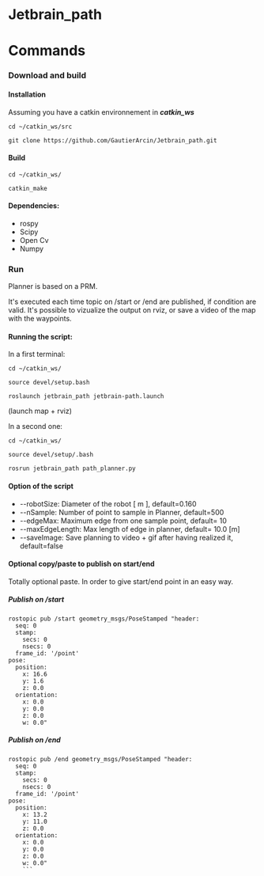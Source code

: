 # Jetbrain_path


# Commands

### Download and build

#### Installation

Assuming you have a catkin environnement in ***catkin_ws***

`cd ~/catkin_ws/src`

`git clone https://github.com/GautierArcin/Jetbrain_path.git`

#### Build

`cd ~/catkin_ws/`

`catkin_make`

#### Dependencies: 
* rospy
* Scipy
* Open Cv
* Numpy

### Run

Planner is based on a PRM.

It's executed each time topic on /start or /end are published, if condition are valid.
It's possible to vizualize the output on rviz, or save a video of the map with the waypoints.

#### Running the script:

In a first terminal: 


`cd ~/catkin_ws/`

`source devel/setup.bash`

`roslaunch jetbrain_path jetbrain-path.launch`

(launch map + rviz)

In a second one: 

`cd ~/catkin_ws/`

`source devel/setup/.bash`

`rosrun jetbrain_path path_planner.py`


#### Option of the script

* --robotSize: Diameter of the robot \[ m \], default=0.160
* --nSample: Number of point to sample in Planner, default=500
* --edgeMax: Maximum edge from one sample point, default= 10
* --maxEdgeLength: Max length of edge in planner, default= 10.0 [m]
* --saveImage: Save planning to video + gif after having realized it, default=false

#### Optional copy/paste to publish on start/end 

Totally optional paste. In order to give start/end point in an easy way.
 
##### Publish on /start

```
rostopic pub /start geometry_msgs/PoseStamped "header:
  seq: 0
  stamp:
    secs: 0
    nsecs: 0
  frame_id: '/point'
pose:
  position:
    x: 16.6
    y: 1.6
    z: 0.0
  orientation:
    x: 0.0
    y: 0.0
    z: 0.0
    w: 0.0" 
 ```

 
##### Publish on /end

```
rostopic pub /end geometry_msgs/PoseStamped "header:
  seq: 0
  stamp:
    secs: 0
    nsecs: 0
  frame_id: '/point'
pose:
  position:
    x: 13.2
    y: 11.0
    z: 0.0
  orientation:
    x: 0.0
    y: 0.0
    z: 0.0
    w: 0.0" 
    ```
